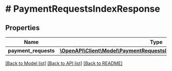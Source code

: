 # # PaymentRequestsIndexResponse

## Properties

Name | Type | Description | Notes
------------ | ------------- | ------------- | -------------
**payment_requests** | [**\OpenAPI\Client\Model\PaymentRequestsIndexResponsePaymentRequests[]**](PaymentRequestsIndexResponsePaymentRequests.md) |  |

[[Back to Model list]](../../README.md#models) [[Back to API list]](../../README.md#endpoints) [[Back to README]](../../README.md)
